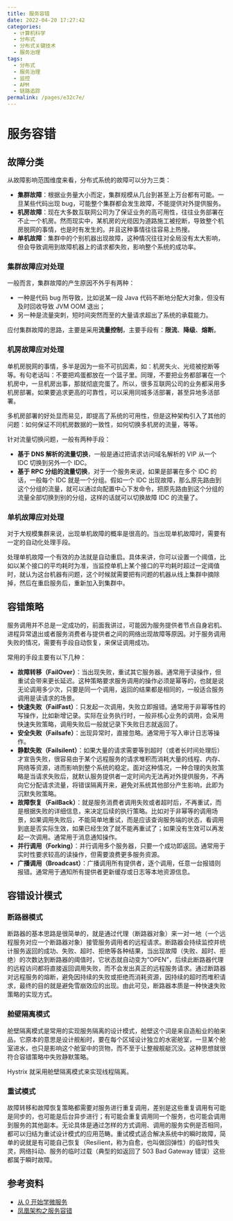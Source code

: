 ```yaml
---
title: 服务容错
date: 2022-04-20 17:27:42
categories:
  - 计算机科学
  - 分布式
  - 分布式关键技术
  - 服务治理
tags:
  - 分布式
  - 服务治理
  - 监控
  - APM
  - 链路追踪
permalink: /pages/e32c7e/
---
```


# 服务容错

## 故障分类

从故障影响范围维度来看，分布式系统的故障可以分为三类：

- **集群故障**：根据业务量大小而定，集群规模从几台到甚至上万台都有可能。一旦某些代码出现 bug，可能整个集群都会发生故障，不能提供对外提供服务。
- **机房故障**：现在大多数互联网公司为了保证业务的高可用性，往往业务部署在不止一个机房。然而现实中，某机房的光缆因为道路施工被挖断，导致整个机房脱网的事情，也是时有发生的。并且这种事情往往容易上热搜。
- **单机故障**：集群中的个别机器出现故障，这种情况往往对全局没有太大影响，但会导致调用到故障机器上的请求都失败，影响整个系统的成功率。

### 集群故障应对处理

一般而言，集群故障的产生原因不外乎有两种：

- 一种是代码 bug 所导致，比如说某一段 Java 代码不断地分配大对象，但没有及时回收导致 JVM OOM 退出；
- 另一种是流量突刺，短时间突然而至的大量请求超出了系统的承载能力。

应付集群故障的思路，主要是采用**流量控制**，主要手段有：**限流**、**降级**、**熔断**。

### 机房故障应对处理

单机房脱网的事情，多半是因为一些不可抗因素，如：机房失火、光缆被挖断等等。有句老话叫：不要把鸡蛋都放在一个篮子里。同理，不要把业务都部署在一个机房中，一旦机房出事，那就彻底完蛋了。所以，很多互联网公司的业务都采用多机房部署。如果要追求更高的可靠性，可以采用同城多活部署，甚至异地多活部署。

多机房部署的好处显而易见，即提高了系统的可用性，但是这种架构引入了其他的问题：如何保证不同机房数据的一致性，如何切换多机房的流量，等等。

针对流量切换问题，一般有两种手段：

- **基于 DNS 解析的流量切换**，一般是通过把请求访问域名解析的 VIP 从一个 IDC 切换到另外一个 IDC。
- **基于 RPC 分组的流量切换**，对于一个服务来说，如果是部署在多个 IDC 的话，一般每个 IDC 就是一个分组。假如一个 IDC 出现故障，那么原先路由到这个分组的流量，就可以通过向配置中心下发命令，把原先路由到这个分组的流量全部切换到别的分组，这样的话就可以切换故障 IDC 的流量了。

### 单机故障应对处理

对于大规模集群来说，出现单机故障的概率是很高的。当出现单机故障时，需要有一定的自动化处理手段。

处理单机故障一个有效的办法就是自动重启。具体来讲，你可以设置一个阈值，比如以某个接口的平均耗时为准，当监控单机上某个接口的平均耗时超过一定阈值时，就认为这台机器有问题，这个时候就需要把有问题的机器从线上集群中摘除掉，然后在重启服务后，重新加入到集群中。

## 容错策略

服务调用并不总是一定成功的，前面我讲过，可能因为服务提供者节点自身宕机、进程异常退出或者服务消费者与提供者之间的网络出现故障等原因。对于服务调用失败的情况，需要有手段自动恢复，来保证调用成功。

常用的手段主要有以下几种：

- **故障转移（FailOver）**：当出现失败，重试其它服务器。通常用于读操作，但重试会带来更长延迟。这种策略要求服务调用的操作必须是幂等的，也就是说无论调用多少次，只要是同一个调用，返回的结果都是相同的，一般适合服务调用是读请求的场景。
- **快速失败（FailFast）**：只发起一次调用，失败立即报错。通常用于非幂等性的写操作，比如新增记录。实际在业务执行时，一般非核心业务的调用，会采用快速失败策略，调用失败后一般就记录下失败日志就返回了。
- **安全失败（Failsafe）**：出现异常时，直接忽略。通常用于写入审计日志等操作。
- **静默失败（Failsilent）**：如果大量的请求需要等到超时（或者长时间处理后）才宣告失败，很容易由于某个远程服务的请求堆积而消耗大量的线程、内存、网络等资源，进而影响到整个系统的稳定。面对这种情况，一种合理的失败策略是当请求失败后，就默认服务提供者一定时间内无法再对外提供服务，不再向它分配请求流量，将错误隔离开来，避免对系统其他部分产生影响，此即为沉默失败策略。
- **故障恢复（FailBack）**：就是服务消费者调用失败或者超时后，不再重试，而是根据失败的详细信息，来决定后续的执行策略。比如对于非幂等的调用场景，如果调用失败后，不能简单地重试，而是应该查询服务端的状态，看调用到底是否实际生效，如果已经生效了就不能再重试了；如果没有生效可以再发起一次调用。通常用于消息通知操作。
- **并行调用（Forking）**：并行调用多个服务器，只要一个成功即返回。通常用于实时性要求较高的读操作，但需要浪费更多服务资源。
- **广播调用（Broadcast）**：广播调用所有提供者，逐个调用，任意一台报错则报错。通常用于通知所有提供者更新缓存或日志等本地资源信息。

## 容错设计模式

### 断路器模式

断路器的基本思路是很简单的，就是通过代理（断路器对象）来一对一地（一个远程服务对应一个断路器对象）接管服务调用者的远程请求。断路器会持续监控并统计服务返回的成功、失败、超时、拒绝等各种结果，当出现故障（失败、超时、拒绝）的次数达到断路器的阈值时，它状态就自动变为“OPEN”，后续此断路器代理的远程访问都将直接返回调用失败，而不会发出真正的远程服务请求。通过断路器对远程服务的熔断，避免因持续的失败或拒绝而消耗资源，因持续的超时而堆积请求，最终的目的就是避免雪崩效应的出现。由此可见，断路器本质是一种快速失败策略的实现方式。

### 舱壁隔离模式

舱壁隔离模式是常用的实现服务隔离的设计模式，舱壁这个词是来自造船业的舶来品，它原本的意思是设计舰船时，要在每个区域设计独立的水密舱室，一旦某个舱室进水，也只是影响这个舱室中的货物，而不至于让整艘舰艇沉没。这种思想就很符合容错策略中失败静默策略。

Hystrix 就采用舱壁隔离模式来实现线程隔离。

### 重试模式

故障转移和故障恢复策略都需要对服务进行重复调用，差别是这些重复调用有可能是同步的，也可能是后台异步进行；有可能会重复调用同一个服务，也可能会调用到服务的其他副本。无论具体是通过怎样的方式调用、调用的服务实例是否相同，都可以归结为重试设计模式的应用范畴。重试模式适合解决系统中的瞬时故障，简单的说就是有可能自己恢复（Resilient，称为自愈，也叫做回弹性）的临时性失灵，网络抖动、服务的临时过载（典型的如返回了 503 Bad Gateway 错误）这些都属于瞬时故障。

## 参考资料

- [从 0 开始学微服务](https://time.geekbang.org/column/intro/100014401)
- [凤凰架构之服务容错](http://icyfenix.cn/distribution/traffic-management/failure.html)
